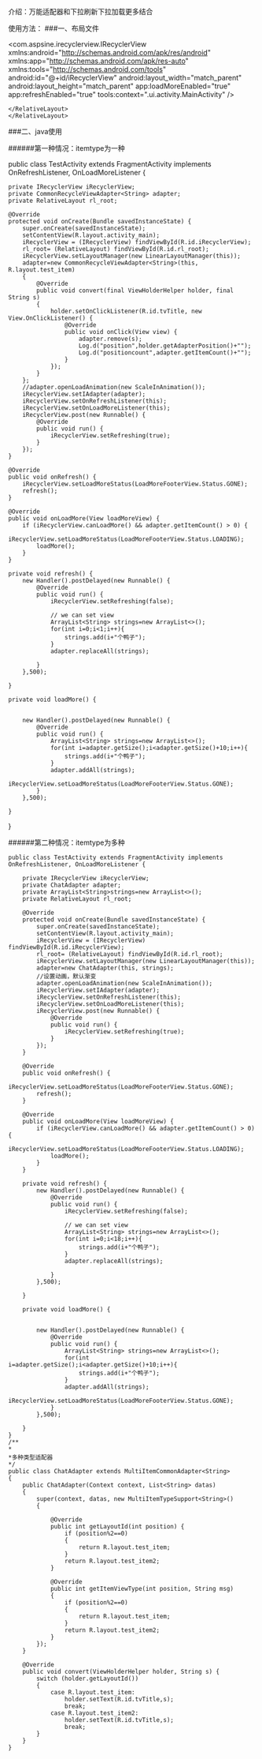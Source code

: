 介绍：万能适配器和下拉刷新下拉加载更多结合

使用方法：
###一、布局文件
<?xml version="1.0" encoding="utf-8"?>
<RelativeLayout xmlns:android="http://schemas.android.com/apk/res/android"
    android:layout_width="match_parent"
    android:layout_height="match_parent">
    <com.aspsine.irecyclerview.IRecyclerView xmlns:android="http://schemas.android.com/apk/res/android"
        xmlns:app="http://schemas.android.com/apk/res-auto"
        xmlns:tools="http://schemas.android.com/tools"
        android:id="@+id/iRecyclerView"
        android:layout_width="match_parent"
        android:layout_height="match_parent"
                <!--可以自定义上拉和下拉头，有默认-->
                <!--app:refreshHeaderLayout="@layout/layout_irecyclerview_classic_refresh_header"-->
                <!--app:loadMoreFooterLayout="@layout/layout_irecyclerview_load_more_footer"-->
        app:loadMoreEnabled="true"
        app:refreshEnabled="true"
        tools:context=".ui.activity.MainActivity" />
    <RelativeLayout
        android:id="@+id/rl_root"
        android:layout_width="match_parent"
        android:visibility="gone"
        android:layout_height="match_parent">
        <TextView
            android:id="@+id/tvTitle"
            android:layout_width="match_parent"
            android:layout_centerInParent="true"
            android:layout_height="80dp"
            android:text="数据为空哦"
            android:gravity="center"
            android:padding="10dp"
            android:textColor="@android:color/black"
            android:textSize="18sp" />

    </RelativeLayout>
    </RelativeLayout>

###二、java使用

######第一种情况：itemtype为一种

public class TestActivity extends FragmentActivity implements OnRefreshListener, OnLoadMoreListener {

    private IRecyclerView iRecyclerView;
    private CommonRecycleViewAdapter<String> adapter;
    private RelativeLayout rl_root;

    @Override
    protected void onCreate(Bundle savedInstanceState) {
        super.onCreate(savedInstanceState);
        setContentView(R.layout.activity_main);
        iRecyclerView = (IRecyclerView) findViewById(R.id.iRecyclerView);
        rl_root= (RelativeLayout) findViewById(R.id.rl_root);
        iRecyclerView.setLayoutManager(new LinearLayoutManager(this));
        adapter=new CommonRecycleViewAdapter<String>(this, R.layout.test_item)
        {
            @Override
            public void convert(final ViewHolderHelper holder, final String s)
            {
                holder.setOnClickListener(R.id.tvTitle, new View.OnClickListener() {
                    @Override
                    public void onClick(View view) {
                        adapter.remove(s);
                        Log.d("position",holder.getAdapterPosition()+"");
                        Log.d("positioncount",adapter.getItemCount()+"");
                    }
                });
            }
        };
        //adapter.openLoadAnimation(new ScaleInAnimation());
        iRecyclerView.setIAdapter(adapter);
        iRecyclerView.setOnRefreshListener(this);
        iRecyclerView.setOnLoadMoreListener(this);
        iRecyclerView.post(new Runnable() {
            @Override
            public void run() {
                iRecyclerView.setRefreshing(true);
            }
        });
    }

    @Override
    public void onRefresh() {
        iRecyclerView.setLoadMoreStatus(LoadMoreFooterView.Status.GONE);
        refresh();
    }

    @Override
    public void onLoadMore(View loadMoreView) {
        if (iRecyclerView.canLoadMore() && adapter.getItemCount() > 0) {
            iRecyclerView.setLoadMoreStatus(LoadMoreFooterView.Status.LOADING);
            loadMore();
        }
    }

    private void refresh() {
        new Handler().postDelayed(new Runnable() {
            @Override
            public void run() {
                iRecyclerView.setRefreshing(false);

                // we can set view
                ArrayList<String> strings=new ArrayList<>();
                for(int i=0;i<1;i++){
                    strings.add(i+"个鸭子");
                }
                adapter.replaceAll(strings);

            }
        },500);

    }

    private void loadMore() {


        new Handler().postDelayed(new Runnable() {
            @Override
            public void run() {
                ArrayList<String> strings=new ArrayList<>();
                for(int i=adapter.getSize();i<adapter.getSize()+10;i++){
                    strings.add(i+"个鸭子");
                }
                adapter.addAll(strings);
                iRecyclerView.setLoadMoreStatus(LoadMoreFooterView.Status.GONE);
            }
        },500);

    }
}

######第二种情况：itemtype为多种

    public class TestActivity extends FragmentActivity implements OnRefreshListener, OnLoadMoreListener {

        private IRecyclerView iRecyclerView;
        private ChatAdapter adapter;
        private ArrayList<String>strings=new ArrayList<>();
        private RelativeLayout rl_root;

        @Override
        protected void onCreate(Bundle savedInstanceState) {
            super.onCreate(savedInstanceState);
            setContentView(R.layout.activity_main);
            iRecyclerView = (IRecyclerView) findViewById(R.id.iRecyclerView);
            rl_root= (RelativeLayout) findViewById(R.id.rl_root);
            iRecyclerView.setLayoutManager(new LinearLayoutManager(this));
            adapter=new ChatAdapter(this, strings);
            //设置动画，默认渐变
            adapter.openLoadAnimation(new ScaleInAnimation());
            iRecyclerView.setIAdapter(adapter);
            iRecyclerView.setOnRefreshListener(this);
            iRecyclerView.setOnLoadMoreListener(this);
            iRecyclerView.post(new Runnable() {
                @Override
                public void run() {
                    iRecyclerView.setRefreshing(true);
                }
            });
        }

        @Override
        public void onRefresh() {
            iRecyclerView.setLoadMoreStatus(LoadMoreFooterView.Status.GONE);
            refresh();
        }

        @Override
        public void onLoadMore(View loadMoreView) {
            if (iRecyclerView.canLoadMore() && adapter.getItemCount() > 0) {
                iRecyclerView.setLoadMoreStatus(LoadMoreFooterView.Status.LOADING);
                loadMore();
            }
        }

        private void refresh() {
            new Handler().postDelayed(new Runnable() {
                @Override
                public void run() {
                    iRecyclerView.setRefreshing(false);

                    // we can set view
                    ArrayList<String> strings=new ArrayList<>();
                    for(int i=0;i<18;i++){
                        strings.add(i+"个鸭子");
                    }
                    adapter.replaceAll(strings);

                }
            },500);

        }

        private void loadMore() {


            new Handler().postDelayed(new Runnable() {
                @Override
                public void run() {
                    ArrayList<String> strings=new ArrayList<>();
                    for(int i=adapter.getSize();i<adapter.getSize()+10;i++){
                        strings.add(i+"个鸭子");
                    }
                    adapter.addAll(strings);
                    iRecyclerView.setLoadMoreStatus(LoadMoreFooterView.Status.GONE);
                }
            },500);

        }
    }
    /**
    *
    *多种类型适配器
    */
    public class ChatAdapter extends MultiItemCommonAdapter<String>
    {
        public ChatAdapter(Context context, List<String> datas)
        {
            super(context, datas, new MultiItemTypeSupport<String>()
            {

                @Override
                public int getLayoutId(int position) {
                    if (position%2==0)
                    {
                        return R.layout.test_item;
                    }
                    return R.layout.test_item2;
                }

                @Override
                public int getItemViewType(int position, String msg)
                {
                    if (position%2==0)
                    {
                        return R.layout.test_item;
                    }
                    return R.layout.test_item2;
                }
            });
        }

        @Override
        public void convert(ViewHolderHelper holder, String s) {
            switch (holder.getLayoutId())
            {
                case R.layout.test_item:
                    holder.setText(R.id.tvTitle,s);
                    break;
                case R.layout.test_item2:
                    holder.setText(R.id.tvTitle,s);
                    break;
            }
        }
    }


